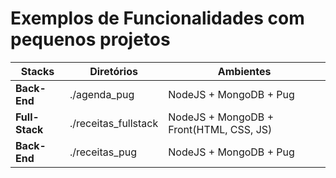 # Exemplos de Funcionalidades com pequenos projetos

|Stacks|Diretórios|Ambientes|
|-|-|-|
|**Back-End**|./agenda_pug|NodeJS + MongoDB + Pug|
|**Full-Stack**|./receitas_fullstack| NodeJS + MongoDB + Front(HTML, CSS, JS)|
|**Back-End**|./receitas_pug|NodeJS + MongoDB + Pug|


